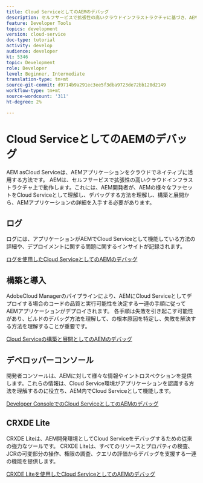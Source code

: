 ```yaml
---
title: Cloud ServiceとしてのAEMのデバッグ
description: セルフサービスで拡張性の高いクラウドインフラストラクチャに基づき、AEM開発者は、AEMの様々なファセットをCloud Serviceとして理解し、デバッグする方法を理解し、構築とデプロイから、実行中のAEMアプリケーションの詳細を入手する必要があります。
feature: Developer Tools
topics: development
version: cloud-service
doc-type: tutorial
activity: develop
audience: developer
kt: 5346
topic: Development
role: Developer
level: Beginner, Intermediate
translation-type: tm+mt
source-git-commit: d9714b9a291ec3ee5f3dba9723de72bb120d2149
workflow-type: tm+mt
source-wordcount: '311'
ht-degree: 2%

---
```



# Cloud ServiceとしてのAEMのデバッグ

AEM asCloud Serviceは、AEMアプリケーションをクラウドでネイティブに活用する方法です。 AEMは、セルフサービスで拡張性の高いクラウドインフラストラクチャ上で動作します。これには、AEM開発者が、AEMの様々なファセットをCloud Serviceとして理解し、デバッグする方法を理解し、構築と展開から、AEMアプリケーションの詳細を入手する必要があります。

## ログ

ログには、アプリケーションがAEMでCloud Serviceとして機能している方法の詳細や、デプロイメントに関する問題に関するインサイトが記録されます。

[ログを使用したCloud ServiceとしてのAEMのデバッグ](./logs.md)

## 構築と導入

AdobeCloud Managerのパイプラインにより、AEMにCloud Serviceとしてデプロイする場合のコードの品質と実行可能性を決定する一連の手順に従ってAEMアプリケーションがデプロイされます。 各手順は失敗を引き起こす可能性があり、ビルドのデバッグ方法を理解して、の根本原因を特定し、失敗を解決する方法を理解することが重要です。

[Cloud Serviceの構築と展開としてのAEMのデバッグ](./build-and-deployment.md)

## デベロッパーコンソール

開発者コンソールは、AEMに対して様々な情報やイントロスペクションを提供します。これらの情報は、Cloud Service環境がアプリケーションを認識する方法を理解するのに役立ち、AEM内でCloud Serviceとして機能します。

[Developer ConsoleでのCloud ServiceとしてのAEMのデバッグ](./developer-console.md)

## CRXDE Lite

CRXDE Liteは、AEM開発環境としてCloud Serviceをデバッグするための従来の強力なツールです。 CRXDE Liteは、すべてのリソースとプロパティの検査、JCRの可変部分の操作、権限の調査、クエリの評価からデバッグを支援する一連の機能を提供します。

[CRXDE Liteを使用したCloud ServiceとしてのAEMのデバッグ](./crxde-lite.md)
